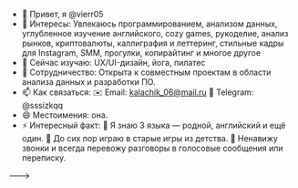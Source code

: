 - 👋 Привет, я @vierr05
- 👀 Интересы: Увлекаюсь программированием, анализом данных, углубленное изучение английского, cozy games, рукоделие, анализ рынков, криптовалюты, каллиграфия и леттеринг, стильные кадры для Instagram, SMM, прогулки, копирайтинг и многое другое
- 🌱 Сейчас изучаю: UX/UI-дизайн, йога, пилатес
- 💞️ Сотрудничество: Открыта к совместным проектам в области анализа данных и разработки ПО.
- 📫 Как связаться:
    ✉️ Email: kalachik_06@mail.ru
    💬 Telegram: @sssizkqq
- 😄 Местоимения: она.
- ⚡ Интересный факт:
    💖 Я знаю 3 языка — родной, английский и ещё один.
    📱 До сих пор играю в старые игры из детства.
    🎲 Ненавижу звонки и всегда перевожу разговоры в голосовые сообщения или переписку.
  

<!---
vierr05 — это ✨ особый ✨ репозиторий, потому что его `README.md` появляется в твоем GitHub-профиле. --->
--->
